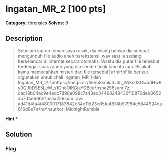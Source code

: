 # Ingatan_MR_2 [100 pts]

**Category:** forensics
**Solves:** 9

## Description
>Sebelum laptop teman saya rusak, dia bilang bahwa dia sempat mengunduh file audio aneh berekstensi .wav saat ia sedang berselancar di internet secara otomatis. Waktu dia putar file tersebut, terdengar suara aneh yang dia sendiri tidak tahu itu apa. Bisakah kamu memecahkan misteri dari file tersebut?\r\n\r\nFile berikut digunakan untuk chall Ingatan_MR_1 dan Ingatan_MR_2\r\nhttps://mega.nz/file/h8kmkJLJ#j_WiXc03OwodHw9y0QJ0DSE5LeW_s1GhoOIKGjaYQBc\r\nsha256sum 7z: cad18b04ac9e4edc7898e098c7a43ec34498248436f10870deb0652ab734e666\r\nsha256sum raw: ad41d4fa4f4800017183842e34c11d23e85fc4674b97984e5844924da616d8e7\r\n\r\nauthor: MidnightRumble

**Hint**
* 

## Solution

### Flag

